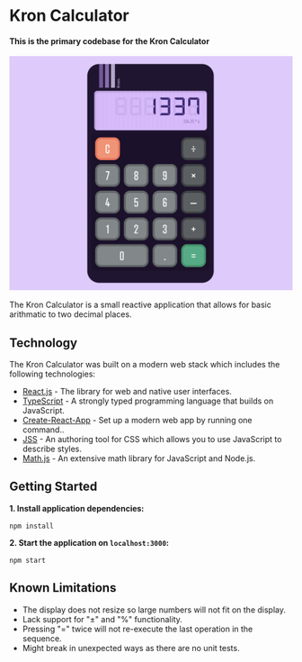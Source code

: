 # Kron Calculator

#### This is the primary codebase for the Kron Calculator

[![Calculator Screenshot](./public/img.png)](./public/img.png)

The Kron Calculator is a small reactive application that allows for basic arithmatic to two decimal places.

## Technology

The Kron Calculator was built on a modern web stack which includes the following technologies:

* [React.js](https://react.dev/) - The library for web and native user interfaces.
* [TypeScript](https://www.typescriptlang.org/) - A strongly typed programming language that builds on JavaScript.
* [Create-React-App](https://create-react-app.dev/) - Set up a modern web app by running one command..
* [JSS](https://cssinjs.org/) - An authoring tool for CSS which allows you to use JavaScript to describe styles.
* [Math.js](https://mathjs.org/) - An extensive math library for JavaScript and Node.js.

## Getting Started

**1. Install application dependencies:**

```
npm install
```

**2. Start the application on `localhost:3000`:**

```
npm start
```

## Known Limitations

- The display does not resize so large numbers will not fit on the display.
- Lack support for "±" and "%" functionality.
- Pressing "=" twice will not re-execute the last operation in the sequence.
- Might break in unexpected ways as there are no unit tests.
